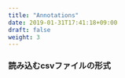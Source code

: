 ```yaml
---
title: "Annotations"
date: 2019-01-31T17:41:18+09:00
draft: false
weight: 3
---
```


### 読み込むcsvファイルの形式

